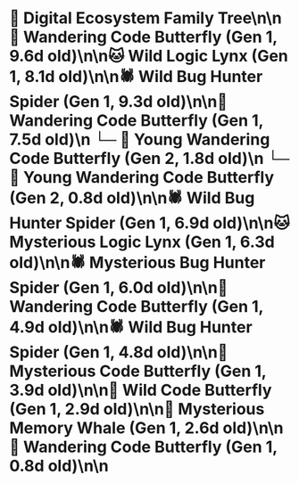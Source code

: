 # 🌳 Digital Ecosystem Family Tree\n\n🦋 Wandering Code Butterfly (Gen 1, 9.6d old)\n\n🐱 Wild Logic Lynx (Gen 1, 8.1d old)\n\n🕷️ Wild Bug Hunter Spider (Gen 1, 9.3d old)\n\n🦋 Wandering Code Butterfly (Gen 1, 7.5d old)\n  └─ 🦋 Young Wandering Code Butterfly (Gen 2, 1.8d old)\n  └─ 🦋 Young Wandering Code Butterfly (Gen 2, 0.8d old)\n\n🕷️ Wild Bug Hunter Spider (Gen 1, 6.9d old)\n\n🐱 Mysterious Logic Lynx (Gen 1, 6.3d old)\n\n🕷️ Mysterious Bug Hunter Spider (Gen 1, 6.0d old)\n\n🦋 Wandering Code Butterfly (Gen 1, 4.9d old)\n\n🕷️ Wild Bug Hunter Spider (Gen 1, 4.8d old)\n\n🦋 Mysterious Code Butterfly (Gen 1, 3.9d old)\n\n🦋 Wild Code Butterfly (Gen 1, 2.9d old)\n\n🐋 Mysterious Memory Whale (Gen 1, 2.6d old)\n\n🦋 Wandering Code Butterfly (Gen 1, 0.8d old)\n\n